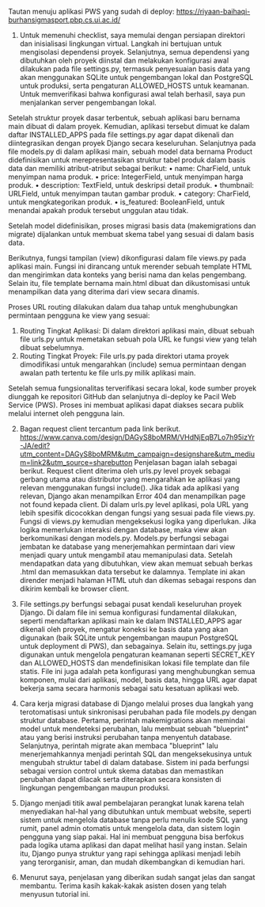 Tautan menuju aplikasi PWS yang sudah di deploy: 
https://riyaan-baihaqi-burhansigmasport.pbp.cs.ui.ac.id/

1. Untuk memenuhi checklist, saya memulai dengan persiapan direktori dan inisialisasi lingkungan virtual. Langkah ini bertujuan untuk mengisolasi dependensi proyek. Selanjutnya, semua dependensi yang dibutuhkan oleh proyek diinstal dan melakukan konfigurasi awal dilakukan pada file settings.py, termasuk penyesuaian basis data yang akan menggunakan SQLite untuk pengembangan lokal dan PostgreSQL untuk produksi, serta pengaturan ALLOWED_HOSTS untuk keamanan. Untuk memverifikasi bahwa konfigurasi awal telah berhasil, saya pun menjalankan server pengembangan lokal.

Setelah struktur proyek dasar terbentuk, sebuah aplikasi baru bernama main dibuat di dalam proyek. Kemudian, aplikasi tersebut dimuat ke dalam daftar INSTALLED_APPS pada file settings.py agar dapat dikenali dan diintegrasikan dengan proyek Django secara keseluruhan. Selanjutnya pada file models.py di dalam aplikasi main, sebuah model data bernama Product didefinisikan untuk merepresentasikan struktur tabel produk dalam basis data dan memiliki atribut-atribut sebagai berikut:
•	name: CharField, untuk menyimpan nama produk.
•	price: IntegerField, untuk menyimpan harga produk.
•	description: TextField, untuk deskripsi detail produk.
•	thumbnail: URLField, untuk menyimpan tautan gambar produk.
•	category: CharField, untuk mengkategorikan produk.
•	is_featured: BooleanField, untuk menandai apakah produk tersebut unggulan atau tidak.

Setelah model didefinisikan, proses migrasi basis data (makemigrations dan migrate) dijalankan untuk membuat skema tabel yang sesuai di dalam basis data.

Berikutnya, fungsi tampilan (view) dikonfigurasi dalam file views.py pada aplikasi main. Fungsi ini dirancang untuk merender sebuah template HTML dan mengirimkan data konteks yang berisi nama dan kelas pengembang. Selain itu, file template bernama main.html dibuat dan dikustomisasi untuk menampilkan data yang diterima dari view secara dinamis. 

Proses URL routing dilakukan dalam dua tahap untuk menghubungkan permintaan pengguna ke view yang sesuai:
1.	Routing Tingkat Aplikasi: Di dalam direktori aplikasi main, dibuat sebuah file urls.py untuk memetakan sebuah pola URL ke fungsi view yang telah dibuat sebelumnya.
2.	Routing Tingkat Proyek: File urls.py pada direktori utama proyek dimodifikasi untuk mengarahkan (include) semua permintaan dengan awalan path tertentu ke file urls.py milik aplikasi main.

Setelah semua fungsionalitas terverifikasi secara lokal, kode sumber proyek diunggah ke repositori GitHub dan selanjutnya di-deploy ke Pacil Web Service (PWS). Proses ini membuat aplikasi dapat diakses secara publik melalui internet oleh pengguna lain.

2. Bagan request client tercantum pada link berikut.
https://www.canva.com/design/DAGyS8boMRM/VHdNjEqB7Lo7h95izYr-JA/edit?utm_content=DAGyS8boMRM&utm_campaign=designshare&utm_medium=link2&utm_source=sharebutton
Penjelasan bagan ialah sebagai berikut.
Request client diterima oleh urls.py level proyek sebagai gerbang utama atau distributor yang mengarahkan ke aplikasi yang relevan menggunakan fungsi include(). Jika tidak ada aplikasi yang relevan, Django akan menampilkan Error 404 dan menampilkan page not found kepada client. Di dalam urls.py level aplikasi, pola URL yang lebih spesifik dicocokkan dengan fungsi yang sesuai pada file views.py. Fungsi di views.py kemudian mengeksekusi logika yang diperlukan. Jika logika memerlukan interaksi dengan database, maka view akan berkomunikasi dengan models.py. Models.py berfungsi sebagai jembatan ke database yang menerjemahkan permintaan dari view menjadi quary untuk mengambil atau memanipulasi data. Setelah mendapatkan data yang dibutuhkan, view akan memuat sebuah berkas .html dan memasukkan data tersebut ke dalamnya. Template ini akan dirender menjadi halaman HTML utuh dan dikemas sebagai respons dan dikirim kembali ke browser client.

3. File settings.py berfungsi sebagai pusat kendali keseluruhan proyek Django. Di dalam file ini semua konfigurasi fundamental dilakukan, seperti mendaftarkan aplikasi main ke dalam INSTALLED_APPS agar dikenali oleh proyek, mengatur koneksi ke basis data yang akan digunakan (baik SQLite untuk pengembangan maupun PostgreSQL untuk deployment di PWS), dan sebagainya. Selain itu, settings.py juga digunakan untuk mengelola pengaturan keamanan seperti SECRET_KEY dan ALLOWED_HOSTS dan mendefinisikan lokasi file template dan file statis. File ini juga adalah peta konfigurasi yang menghubungkan semua komponen, mulai dari aplikasi, model, basis data, hingga URL agar dapat bekerja sama secara harmonis sebagai satu kesatuan aplikasi web.

4. Cara kerja migrasi database di Django melalui proses dua langkah yang terotomatisasi untuk sinkronisasi perubahan pada file models.py dengan struktur database. Pertama, perintah makemigrations akan memindai model untuk mendeteksi perubahan, lalu membuat sebuah "blueprint" atau yang berisi instruksi perubahan tanpa menyentuh database. Selanjutnya, perintah migrate akan membaca "blueprint" lalu menerjemahkannya menjadi perintah SQL dan mengeksekusinya untuk mengubah struktur tabel di dalam database. Sistem ini pada berfungsi sebagai version control untuk skema databas dan memastikan perubahan dapat dilacak serta diterapkan secara konsisten di lingkungan pengembangan maupun produksi.

5. Django menjadi titik awal pembelajaran perangkat lunak karena telah menyediakan hal-hal yang dibutuhkan untuk membuat website, seperti sistem untuk mengelola database tanpa perlu menulis kode SQL yang rumit, panel admin otomatis untuk mengelola data, dan sistem login pengguna yang siap pakai. Hal ini membuat pengguna bisa berfokus pada logika utama aplikasi dan dapat melihat hasil yang instan. Selain itu, Django punya struktur yang rapi sehingga aplikasi menjadi lebih yang terorganisir, aman, dan mudah dikembangkan di kemudian hari.

6. Menurut saya, penjelasan yang diberikan sudah sangat jelas dan sangat membantu. Terima kasih kakak-kakak asisten dosen yang telah menyusun tutorial ini.
